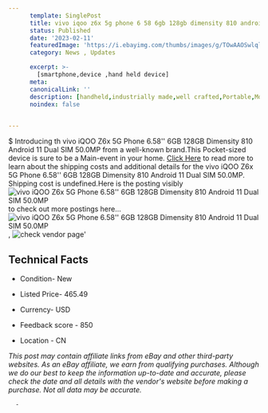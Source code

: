 ```yaml
---
      template: SinglePost
      title: vivo iqoo z6x 5g phone 6 58 6gb 128gb dimensity 810 android 11 dual sim 50 0mp
      status: Published
      date: '2023-02-11'
      featuredImage: 'https://i.ebayimg.com/thumbs/images/g/TOwAAOSwlqlj5Ikc/s-l225.jpg'
      category: News , Updates

      excerpt: >-
        [smartphone,device ,hand held device]
      meta:
      canonicalLink: ''
      description: [handheld,industrially made,well crafted,Portable,Mobile,Compact,Convenient,Lightweight,Maneuverable,Man-portable,Miniature,Carriable,Hand-held,Light,Holdable,Transportable,Mobile device,Pocket-sized,On-the-go,Wireless,Cordless,Compact size,Convenient size, smartphone,device ,hand held device]
      noindex: false
      

---
```

$
      Introducing th vivo iQOO Z6x 5G Phone 6.58'' 6GB 128GB Dimensity 810 Android 11 Dual SIM 50.0MP from a well-known brand.This Pocket-sized device  is sure to be a Main-event in your home. [Click Here](https://www.ebay.com/itm/325529084878?hash=item4bcb0ba3ce%3Ag%3ATOwAAOSwlqlj5Ikc&mkevt=1&mkcid=1&mkrid=711-53200-19255-0&campid=%253CePNCampaignId%253E&customid=%253CreferenceId%253E&toolid=10049) to read more to learn about the shipping costs and additional details for the vivo iQOO Z6x 5G Phone 6.58'' 6GB 128GB Dimensity 810 Android 11 Dual SIM 50.0MP. Shipping cost is undefined.Here is the posting visibly ![vivo iQOO Z6x 5G Phone 6.58'' 6GB 128GB Dimensity 810 Android 11 Dual SIM 50.0MP](https://i.ebayimg.com/thumbs/images/g/TOwAAOSwlqlj5Ikc/s-l225.jpg) to check out more postings here... ![vivo iQOO Z6x 5G Phone 6.58'' 6GB 128GB Dimensity 810 Android 11 Dual SIM 50.0MP](https://i.ebayimg.com/images/g/TOwAAOSwlqlj5Ikc/s-l1200.jpg), ![check vendor page](https://origin-galleryplus.ebayimg.com/ws/web/325529084878_2_0_1/225x225.jpg,https://origin-galleryplus.ebayimg.com/ws/web/325529084878_3_0_1/225x225.jpg,https://origin-galleryplus.ebayimg.com/ws/web/325529084878_4_0_1/225x225.jpg,https://origin-galleryplus.ebayimg.com/ws/web/325529084878_5_0_1/225x225.jpg,https://origin-galleryplus.ebayimg.com/ws/web/325529084878_6_0_1/225x225.jpg,https://origin-galleryplus.ebayimg.com/ws/web/325529084878_7_0_1/225x225.jpg,https://origin-galleryplus.ebayimg.com/ws/web/325529084878_8_0_1/225x225.jpg,https://origin-galleryplus.ebayimg.com/ws/web/325529084878_9_0_1/225x225.jpg,https://origin-galleryplus.ebayimg.com/ws/web/325529084878_10_0_1/225x225.jpg)'

      

 ## Technical Facts 



     
      

 - Condition- New 


      

 - Listed Price- 465.49 


      

 - Currency- USD 


      

 - Feedback score - 850 


      

 - Location - CN 


      
      

 *_This post may contain affiliate links from eBay and other third-party websites. As an eBay affiliate, we earn from qualifying purchases. Although we do our best to keep the information up-to-date and accurate, please check the date and all details with the vendor's website before making a purchase. Not all data may be accurate._*




      -
